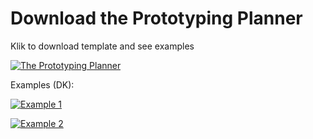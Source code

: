 # Download the Prototyping Planner
Klik to download template and see examples

[![The Prototyping Planner](prototypingplanner.github.io/Skylab.jpg)](prototypingplanner.github.io/Skylab.pdf)

Examples (DK):

[![Example 1](prototypingplanner.github.io/Skylab-eks1.jpg)](prototypingplanner.github.io/Skylab-eks1.pdf)

[![Example 2](prototypingplanner.github.io/Skylab-eks2.jpg)](prototypingplanner.github.io/Skylab-eks2.pdf)
